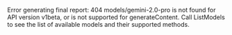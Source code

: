 Error generating final report: 404 models/gemini-2.0-pro is not found for API version v1beta, or is not supported for generateContent. Call ListModels to see the list of available models and their supported methods.
